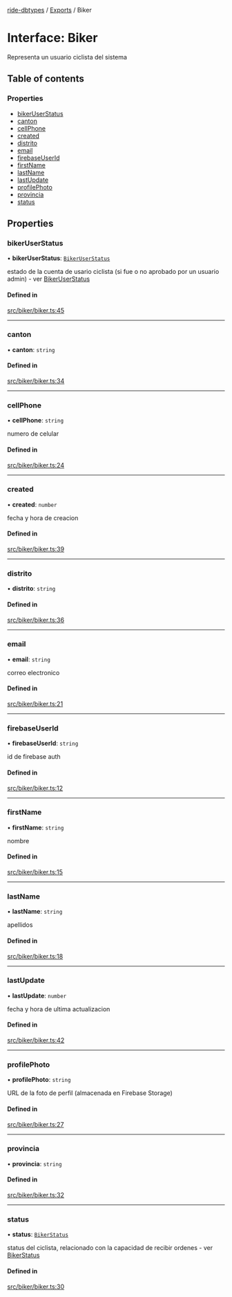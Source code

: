 [ride-dbtypes](../README.md) / [Exports](../modules.md) / Biker

# Interface: Biker

Representa un usuario ciclista del sistema

## Table of contents

### Properties

- [bikerUserStatus](Biker.md#bikeruserstatus)
- [canton](Biker.md#canton)
- [cellPhone](Biker.md#cellphone)
- [created](Biker.md#created)
- [distrito](Biker.md#distrito)
- [email](Biker.md#email)
- [firebaseUserId](Biker.md#firebaseuserid)
- [firstName](Biker.md#firstname)
- [lastName](Biker.md#lastname)
- [lastUpdate](Biker.md#lastupdate)
- [profilePhoto](Biker.md#profilephoto)
- [provincia](Biker.md#provincia)
- [status](Biker.md#status)

## Properties

### bikerUserStatus

• **bikerUserStatus**: [`BikerUserStatus`](../modules.md#bikeruserstatus)

estado de la cuenta de usario ciclista (si fue o no aprobado por un usuario admin) - ver [BikerUserStatus](../modules.md#bikeruserstatus)

#### Defined in

[src/biker/biker.ts:45](https://github.com/gatitolabs/ride-dbtypes/blob/b537781/src/biker/biker.ts#L45)

___

### canton

• **canton**: `string`

#### Defined in

[src/biker/biker.ts:34](https://github.com/gatitolabs/ride-dbtypes/blob/b537781/src/biker/biker.ts#L34)

___

### cellPhone

• **cellPhone**: `string`

numero de celular

#### Defined in

[src/biker/biker.ts:24](https://github.com/gatitolabs/ride-dbtypes/blob/b537781/src/biker/biker.ts#L24)

___

### created

• **created**: `number`

fecha y hora de creacion

#### Defined in

[src/biker/biker.ts:39](https://github.com/gatitolabs/ride-dbtypes/blob/b537781/src/biker/biker.ts#L39)

___

### distrito

• **distrito**: `string`

#### Defined in

[src/biker/biker.ts:36](https://github.com/gatitolabs/ride-dbtypes/blob/b537781/src/biker/biker.ts#L36)

___

### email

• **email**: `string`

correo electronico

#### Defined in

[src/biker/biker.ts:21](https://github.com/gatitolabs/ride-dbtypes/blob/b537781/src/biker/biker.ts#L21)

___

### firebaseUserId

• **firebaseUserId**: `string`

id de firebase auth

#### Defined in

[src/biker/biker.ts:12](https://github.com/gatitolabs/ride-dbtypes/blob/b537781/src/biker/biker.ts#L12)

___

### firstName

• **firstName**: `string`

nombre

#### Defined in

[src/biker/biker.ts:15](https://github.com/gatitolabs/ride-dbtypes/blob/b537781/src/biker/biker.ts#L15)

___

### lastName

• **lastName**: `string`

apellidos

#### Defined in

[src/biker/biker.ts:18](https://github.com/gatitolabs/ride-dbtypes/blob/b537781/src/biker/biker.ts#L18)

___

### lastUpdate

• **lastUpdate**: `number`

fecha y hora de ultima actualizacion

#### Defined in

[src/biker/biker.ts:42](https://github.com/gatitolabs/ride-dbtypes/blob/b537781/src/biker/biker.ts#L42)

___

### profilePhoto

• **profilePhoto**: `string`

URL de la foto de perfil (almacenada en Firebase Storage)

#### Defined in

[src/biker/biker.ts:27](https://github.com/gatitolabs/ride-dbtypes/blob/b537781/src/biker/biker.ts#L27)

___

### provincia

• **provincia**: `string`

#### Defined in

[src/biker/biker.ts:32](https://github.com/gatitolabs/ride-dbtypes/blob/b537781/src/biker/biker.ts#L32)

___

### status

• **status**: [`BikerStatus`](../modules.md#bikerstatus)

status del ciclista, relacionado con la capacidad de recibir ordenes - ver [BikerStatus](../modules.md#bikerstatus)

#### Defined in

[src/biker/biker.ts:30](https://github.com/gatitolabs/ride-dbtypes/blob/b537781/src/biker/biker.ts#L30)
